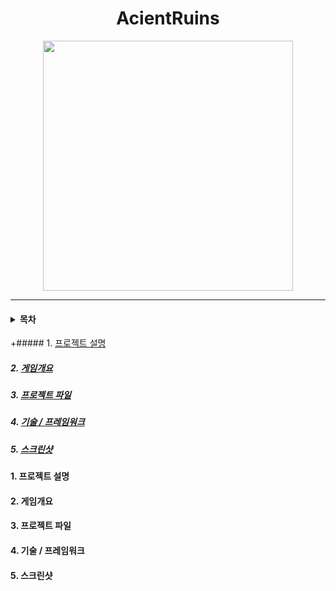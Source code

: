 # <div align=center> AcientRuins </div>
<div align=center> <img src="./ImageFolder/GamePoster.png" width="400" heigh="600"> </div>

-----
#### <details><summary> 목차 </summary>
+##### 1. [프로젝트 설명](#1)
##### 2. [게임개요](#2)
##### 3. [프로젝트 파일](#3)
##### 4. [기술 / 프레임워크](#4)
##### 5. [스크린샷](#5)
</details>

#### 1. 프로젝트 설명 <a name ='1'></a>
#### 2. 게임개요 <a name ='2'></a>
#### 3. 프로젝트 파일 <a name ='3'></a>
#### 4. 기술 / 프레임워크 <a name ='4'></a>
#### 5. 스크린샷 <a name ='5'></a>
